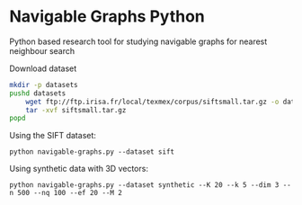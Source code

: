 # Navigable Graphs Python
Python based research tool for studying navigable graphs for nearest neighbour search


Download dataset
```bash
mkdir -p datasets
pushd datasets
    wget ftp://ftp.irisa.fr/local/texmex/corpus/siftsmall.tar.gz -o dataset.tar.gz
    tar -xvf siftsmall.tar.gz
popd
```

Using the SIFT dataset:
```
python navigable-graphs.py --dataset sift
```

Using synthetic data with 3D vectors:
```
python navigable-graphs.py --dataset synthetic --K 20 --k 5 --dim 3 --n 500 --nq 100 --ef 20 --M 2
```